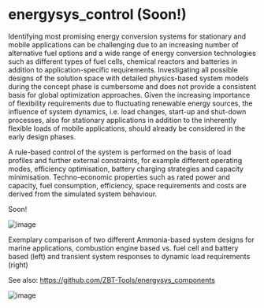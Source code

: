 

# energysys_control (Soon!)

Identifying most promising energy conversion systems for stationary and mobile applications can be challenging due to an increasing number of alternative fuel options and a wide range of energy conversion technologies such as different types of fuel cells, chemical reactors and batteries in addition to application-specific requirements. Investigating all possible designs of the solution space with detailed physics-based system models during the concept phase is cumbersome and does not provide a consistent basis for global optimization approaches. Given the increasing importance of flexibility requirements due to fluctuating renewable energy sources, the influence of system dynamics, i.e. load changes, start-up and shut-down processes, also for stationary applications in addition to the inherently flexible loads of mobile applications, should already be considered in the early design phases.

A rule-based control of the system is performed on the basis of load profiles and further external constraints, for example different operating modes, efficiency optimisation, battery charging strategies and capacity minimisation. Techno-economic properties such as rated power and capacity, fuel consumption, efficiency, space requirements and costs are derived from the simulated system behaviour.

Soon! 

![image](https://github.com/ZBT-Tools/energysys_control/assets/94350939/ee7dcd20-b4a8-49ae-90d2-587b78203efd)

Exemplary comparison of two different Ammonia-based system designs for marine applications, combustion engine based vs. fuel cell and battery based (left) and transient system responses to dynamic load requirements (right)

See also:
https://github.com/ZBT-Tools/energysys_components

![image](https://github.com/ZBT-Tools/energysys_control/assets/94350939/10aa22e4-8d10-43cb-83d5-f5385843d4d0)
